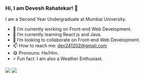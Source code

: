 ### Hi, I am Devesh Rahatekar! 👋
I am a Second Year Undergraduate at Mumbai University.
<!--
**devesh-2002/devesh-2002** is a ✨ _special_ ✨ repository because its `README.md` (this file) appears on your GitHub profile.

Here are some ideas to get you started: -->

- 🔭 I’m currently working on Front-end Web Development.
- 🌱 I’m currently learning React js and Java.
- 👯 I’m looking to collaborate on Front-end Web Development.
- 📫 How to reach me: dev241202@gmail.com
- 😄 Pronouns: He/Him.
- ⚡ Fun fact: I am also a Weather Enthusiast.

<img src= "https://github-readme-stats.vercel.app/api?username=devesh-2002&&show_icons=true&title_color=ffffff&icon_color=bb2acf&text_color=daf7dc&bg_color=151515">

<img src="https://github-readme-streak-stats.herokuapp.com/?user=devesh-2002&currStreakNum=2FD3EB&fire=pink&sideLabels=F00">

